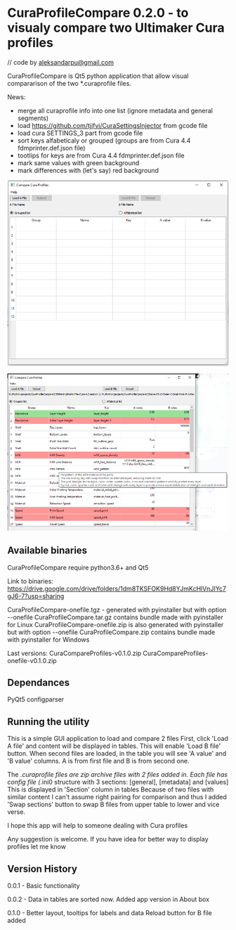 CuraProfileCompare 0.2.0 - to visualy compare two Ultimaker Cura profiles 
======================================================================================
// code by aleksandarpu@gmail.com

CuraProfileCompare is Qt5 python application that allow visual compararison of the two
*.curaprofile files.

News:
- merge all curaprofile info into one list (ignore metadata and general segments)
- load https://github.com/tjjfvi/CuraSettingsInjector from gcode file
- load cura SETTINGS_3 part from gcode file
- sort keys alfabeticaly or grouped (groups are from Cura 4.4 fdmprinter.def.json file)
- tootlips for keys are from Cura 4.4 fdmprinter.def.json file
- mark same values with green background
- mark differences with (let's say) red background

![Initial screenshot](Images/Screenshot3.png)

![Screenshot fit files loaded](Images/Screenshot4.png )

Available binaries
-------------------
CuraProfileCompare require python3.6+ and Qt5

Link to binaries:
https://drive.google.com/drive/folders/1dm8TKSFOK9Hd8YJmKcHlVnJIYc7gJ6-7?usp=sharing

CuraProfileCompare-onefile.tgz - generated with pyinstaller but with option --onefile
CuraProfileCompare.tar.gz contains bundle made with pyinstaller for Linux
CuraProfileCompare-onefile.zip is also generated with pyinstaller but with option --onefile
CuraProfileCompare.zip contains bundle made with pyinstaller for Windows

Last versions:
CuraCompareProfiles-v0.1.0.zip 
CuraCompareProfiles-onefile-v0.1.0.zip 

Dependances
-------------------
PyQt5
configparser

Running the utility
-------------------
This is a simple GUI application to load and compare 2 files
First, click 'Load A file' and content will be displayed in tables.
This will enable 'Load B file' button.
When second files are loaded, in the table you will see 'A value' and 'B value' columns.
A is from first file and B is from second one.

The *.curaprofile files are zip archive files with 2 files added in.
Each file has config file (*.ini0 structure with 3 sections:
[general], [metadata] and [values]
This is displayed in 'Section' column in tables
Because of two files with similar content I can't assume right pairing for comparison 
and thus I added 'Swap sections' button to swap B files from upper table to lower and vice verse.

I hope this app will help to someone dealing with Cura profiles

Any suggestion is welcome.
If you have idea for better way to display profiles let me know

Version History
----------------
0.0.1  - Basic functionality

0.0.2  - Data in tables are sorted now. Added app version in About box

0.1.0  -  Better layout, tooltips for labels and data
          Reload button for B file added
